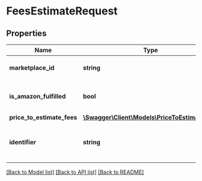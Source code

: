 # FeesEstimateRequest

## Properties
Name | Type | Description | Notes
------------ | ------------- | ------------- | -------------
**marketplace_id** | **string** | A marketplace identifier. | 
**is_amazon_fulfilled** | **bool** | When true, the offer is fulfilled by Amazon. | [optional] 
**price_to_estimate_fees** | [**\Swagger\Client\Models\PriceToEstimateFees**](PriceToEstimateFees.md) |  | 
**identifier** | **string** | The product price on which the fee estimate is based. | 

[[Back to Model list]](../../README.md#documentation-for-models) [[Back to API list]](../../README.md#documentation-for-api-endpoints) [[Back to README]](../../README.md)

